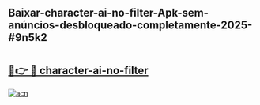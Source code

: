 ## Baixar-character-ai-no-filter-Apk-sem-anúncios-desbloqueado-completamente-2025-#9n5k2

# <h2><a href="https://ainizakaria.my?title=character-ai-no-filter&ref=20M">🔗👉 🔴 character-ai-no-filter</a></h2>

[![acn](https://github.com/user-attachments/assets/0f9c940e-d8b0-45ae-aac7-cd30a18b3e1c)](https://ainizakaria.my?title=character-ai-no-filter&ref=20M)

